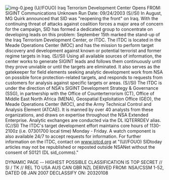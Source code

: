 ![img-0.jpeg](img-0.jpeg)
(U//FOUO) Iraq Terrorism Development Center Opens
FROM: SIGINT Communications
Unknown
Run Date: 09/24/2003
(S//SI) In August, MG Quirk announced that SID was "reopening the front" on Iraq. With the continuing threat of attacks against coalition forces a major area of concern for the campaign, SID has formed a dedicated group to concentrate on developing leads on this problem: September 15th marked the stand-up of the Iraq Terrorism Development Center, or ITDC. The ITDC is located in the Meade Operations Center (MOC) and has the mission to perform target discovery and development against known or potential terrorist and former regime targets in Iraq.
(S//SI) Using all available sources of information, the center works to generate SIGINT leads and follows them continuously until they prove unviable or until the targets are eliminated. It also serves as the gatekeeper for field elements seeking analytic development work from NSA on possible force protection-related targets, and responds to requests from customers for analysis against specific targets or areas.
(S//SI) The ITDC is under the direction of NSA's SIGINT Development Strategy \& Governance (SSG), in partnership with the Office of Counterterrorism (CT), Office of Middle East North Africa (MENA), Geospatial Exploitation Office (GEO), the Meade Operations Center (MOC), and the Army Technical Control and Analysis Element (ATCAE). It is manned by over 40 analysts from these organizations, and draws on expertise throughout the NSA Extended Enterprise. Analytic exchanges are conducted via the DL IQTERRDEV alias.
(C//SI) The ITDC's target development effort maintains core hours of 1130-2100z (i.e. 07301700 local time) Monday - Friday. A watch component is also available 24/7 to accept requests for information. For further information on the ITDC, contact on www.iotcd.org
at
"(U//FOUO) SIDtoday articles may not be republished or reposted outside NSANet without the consent of S0121 (DL sid_comms)."

DYNAMIC PAGE -- HIGHEST POSSIBLE CLASSIFICATION IS TOP SECRET // SI / TK // REL TO USA AUS CAN GBR NZL DERIVED FROM: NSA/CSSM 1-52, DATED 08 JAN 2007 DECLASSIFY ON: 20320108
